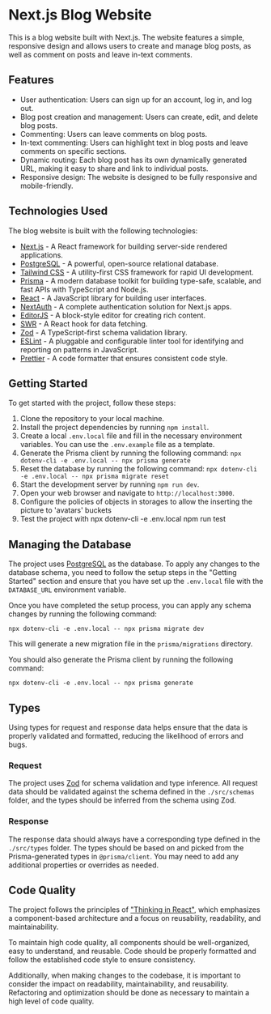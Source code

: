 # Next.js Blog Website

This is a blog website built with Next.js. The website features a simple, responsive design and allows users to create and manage blog posts, as well as comment on posts and leave in-text comments.

## Features

- User authentication: Users can sign up for an account, log in, and log out.
- Blog post creation and management: Users can create, edit, and delete blog posts.
- Commenting: Users can leave comments on blog posts.
- In-text commenting: Users can highlight text in blog posts and leave comments on specific sections.
- Dynamic routing: Each blog post has its own dynamically generated URL, making it easy to share and link to individual posts.
- Responsive design: The website is designed to be fully responsive and mobile-friendly.

## Technologies Used

The blog website is built with the following technologies:

- [Next.js](https://nextjs.org/) - A React framework for building server-side rendered applications.
- [PostgreSQL](https://www.postgresql.org/) - A powerful, open-source relational database.
- [Tailwind CSS](https://tailwindcss.com/) - A utility-first CSS framework for rapid UI development.
- [Prisma](https://www.prisma.io/) - A modern database toolkit for building type-safe, scalable, and fast APIs with TypeScript and Node.js.
- [React](https://reactjs.org/) - A JavaScript library for building user interfaces.
- [NextAuth](https://next-auth.js.org/) - A complete authentication solution for Next.js apps.
- [EditorJS](https://editorjs.io/) - A block-style editor for creating rich content.
- [SWR](https://swr.vercel.app/) - A React hook for data fetching.
- [Zod](https://github.com/colinhacks/zod) - A TypeScript-first schema validation library.
- [ESLint](https://eslint.org/) - A pluggable and configurable linter tool for identifying and reporting on patterns in JavaScript.
- [Prettier](https://prettier.io/) - A code formatter that ensures consistent code style.

## Getting Started

To get started with the project, follow these steps:

1. Clone the repository to your local machine.
2. Install the project dependencies by running `npm install`.
3. Create a local `.env.local` file and fill in the necessary environment variables. You can use the `.env.example` file as a template.
4. Generate the Prisma client by running the following command: `npx dotenv-cli -e .env.local -- npx prisma generate`
5. Reset the database by running the following command: `npx dotenv-cli -e .env.local -- npx prisma migrate reset`
6. Start the development server by running `npm run dev`.
7. Open your web browser and navigate to `http://localhost:3000`.
8. Configure the policies of objects in storages to allow the inserting the picture to 'avatars' buckets
9. Test the project with npx dotenv-cli -e .env.local npm run test

## Managing the Database

The project uses [PostgreSQL](https://www.postgresql.org/) as the database. To apply any changes to the database schema, you need to follow the setup steps in the "Getting Started" section and ensure that you have set up the `.env.local` file with the `DATABASE_URL` environment variable.

Once you have completed the setup process, you can apply any schema changes by running the following command:

```
npx dotenv-cli -e .env.local -- npx prisma migrate dev
```

This will generate a new migration file in the `prisma/migrations` directory.

You should also generate the Prisma client by running the following command:

```
npx dotenv-cli -e .env.local -- npx prisma generate
```

## Types

Using types for request and response data helps ensure that the data is properly validated and formatted, reducing the likelihood of errors and bugs.

### Request

The project uses [Zod](https://github.com/colinhacks/zod) for schema validation and type inference. All request data should be validated against the schema defined in the `./src/schemas` folder, and the types should be inferred from the schema using Zod.

### Response

The response data should always have a corresponding type defined in the `./src/types` folder. The types should be based on and picked from the Prisma-generated types in `@prisma/client`. You may need to add any additional properties or overrides as needed.

## Code Quality

The project follows the principles of ["Thinking in React"](https://reactjs.org/docs/thinking-in-react.html), which emphasizes a component-based architecture and a focus on reusability, readability, and maintainability.

To maintain high code quality, all components should be well-organized, easy to understand, and reusable. Code should be properly formatted and follow the established code style to ensure consistency.

Additionally, when making changes to the codebase, it is important to consider the impact on readability, maintainability, and reusability. Refactoring and optimization should be done as necessary to maintain a high level of code quality.
